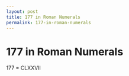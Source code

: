 ```yaml
---
layout: post
title: 177 in Roman Numerals
permalink: 177-in-roman-numerals
---
```


# 177 in Roman Numerals

177 = CLXXVII
